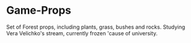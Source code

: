 # Game-Props
Set of Forest props, including plants, grass, bushes and rocks.
Studying Vera Velichko's stream, currently frozen 'cause of university.
